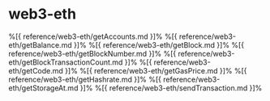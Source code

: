 # web3-eth

%[{ reference/web3-eth/getAccounts.md }]%
%[{ reference/web3-eth/getBalance.md }]%
%[{ reference/web3-eth/getBlock.md }]%
%[{ reference/web3-eth/getBlockNumber.md }]%
%[{ reference/web3-eth/getBlockTransactionCount.md }]%
%[{ reference/web3-eth/getCode.md }]%
%[{ reference/web3-eth/getGasPrice.md }]%
%[{ reference/web3-eth/getHashrate.md }]%
%[{ reference/web3-eth/getStorageAt.md }]%
%[{ reference/web3-eth/sendTransaction.md }]%
